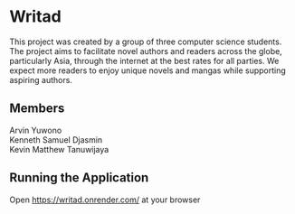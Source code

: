 # Writad </br>
This project was created by a group of three computer science students. The project aims to facilitate novel authors and readers across the globe, particularly Asia, through the internet at the best rates for all parties. We expect more readers to enjoy unique novels and mangas while supporting aspiring authors.</br>

## Members</br>
 Arvin Yuwono</br>
 Kenneth Samuel Djasmin</br>
 Kevin Matthew Tanuwijaya</br>

## Running the Application</br>
Open https://writad.onrender.com/ at your browser</br>
